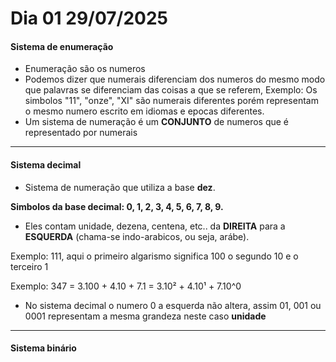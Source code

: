 # Dia 01 29/07/2025

#### Sistema de enumeração

- Enumeração são os numeros
- Podemos dizer que numerais diferenciam dos numeros do mesmo modo que palavras se diferenciam das coisas a que se referem, Exemplo:
Os simbolos "11", "onze", "XI" são numerais diferentes porém representam o mesmo numero escrito em idiomas e epocas diferentes.
- Um sistema de numeração é um **CONJUNTO** de numeros que é representado por numerais

-------------------------------------------

#### Sistema decimal
- Sistema de numeração que utiliza a base **dez**.

**Simbolos da base decimal: 0, 1, 2, 3, 4, 5, 6, 7, 8, 9.**

- Eles contam unidade, dezena, centena, etc.. da **DIREITA** para a **ESQUERDA** (chama-se indo-arabicos, ou seja, arábe).

Exemplo: 111, aqui o primeiro algarismo significa 100 o segundo 10 e o terceiro 1

Exemplo: 347 = 3.100 + 4.10 + 7.1 = 3.10² + 4.10¹ + 7.10^0

- No sistema decimal o numero 0 a esquerda não altera, assim 01, 001 ou 0001 representam a mesma grandeza neste caso **unidade**

-------------------------------------------

#### Sistema binário